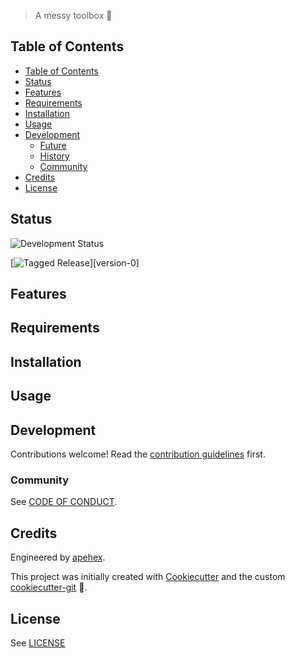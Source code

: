 > A messy toolbox :wrench:

## Table of Contents

- [Table of Contents](#table-of-contents)
- [Status](#status)
- [Features](#features)
- [Requirements](#requirements)
- [Installation](#installation)
- [Usage](#usage)
- [Development](#development)
  - [Future](#future)
  - [History](#history)
  - [Community](#community)
- [Credits](#credits)
- [License](#license)

## Status

![Development Status][alpha-status-shield]

[![Tagged Release][release-shield]][version-0]

## Features

## Requirements

## Installation

## Usage

## Development

Contributions welcome! Read the [contribution guidelines](CONTRIBUTING.md) first.

### Community

See [CODE OF CONDUCT](CODE_OF_CONDUCT.md).

## Credits

Engineered by [apehex][apehex-github].

This project was initially created with [Cookiecutter][cookiecutter] and the custom [cookiecutter-git][cookiecutter-git] :cookie:.

## License

See [LICENSE](LICENSE)

[apehex-github]: https://github.com/apehex/
[cookiecutter]: https://github.com/audreyr/cookiecutter
[cookiecutter-git]: https://github.com/apehex/cookiecutter-git
[version-O]: https://github.com/apehex/practical/releases/tag/v0.1

[appveyor-shield]: https://ci.appveyor.com/api/projects/status/github/apehex/industrious-apehex?branch=master&svg=true
[appveyor-link]: https://ci.appveyor.com/project/apehex/industrious-apehex/branch/master
[coverage-shield]: https://img.shields.io/badge/coverage-0%25-lightgrey.svg?longCache=true
[coverage-link]: https://codecov.io
[docs-shield]: https://readthedocs.org/projects/apehex/badge/?version=latest
[docs-link]: https://industrious-apehex.readthedocs.io/en/latest/?badge=latest
[pypi-shield]: https://img.shields.io/pypi/v/industrious-apehex.svg
[pypi-link]: https://pypi.python.org/pypi/industrious-apehex
[pyup-shield]: https://pyup.io/repos/github/apehex/industrious-apehex/shield.svg
[pyup-link]: https://pyup.io/repos/github/apehex/industrious-apehex/
[release-shield]: https://img.shields.io/badge/release-v0-blue.svg?longCache=true
[travis-shield]: https://img.shields.io/travis/apehex/industrious-apehex.svg
[travis-link]: https://travis-ci.org/apehex/industrious-apehex

[planning-status-shield]: https://img.shields.io/badge/status-planning-lightgrey.svg?longCache=true
[pre-alpha-status-shield]: https://img.shields.io/badge/status-pre--alpha-red.svg?longCache=true
[alpha-status-shield]: https://img.shields.io/badge/status-alpha-yellow.svg?longCache=true
[beta-status-shield]: https://img.shields.io/badge/status-beta-brightgreen.svg?longCache=true
[stable-status-shield]: https://img.shields.io/badge/status-stable-blue.svg?longCache=true
[mature-status-shield]: https://img.shields.io/badge/status-mature-8A2BE2.svg?longCache=true
[inactive-status-shield]: https://img.shields.io/badge/status-inactive-lightgrey.svg?longCache=true
